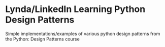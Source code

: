 # Lynda/LinkedIn Learning Python Design Patterns

Simple implementations/examples of various python design patterns from the Python: Design Patterns course
